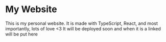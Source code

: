 # My Website

This is my personal website. It is made with TypeScript, React, and most importantly, lots of love <3
It will be deployed soon and when it is a linked will be put here